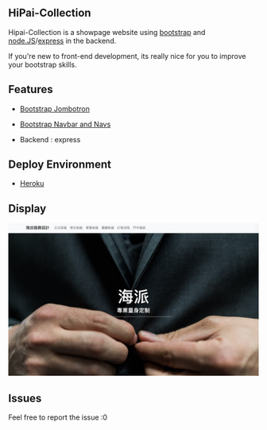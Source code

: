 ## HiPai-Collection

Hipai-Collection is a showpage website using [bootstrap](https://getbootstrap.com) and [node.JS](https://nodejs.org/en/)/[express](https://github.com/expressjs/express) in the backend.

If you're new to front-end development, its really nice for you to improve your bootstrap skills.

  

## Features

* [Bootstrap Jombotron](https://getbootstrap.com/docs/4.1/components/jumbotron/)

* [Bootstrap Navbar and Navs](https://getbootstrap.com/docs/4.1/components/navbar/)

* Backend : express
  

## Deploy Environment

  * [Heroku](https://www.heroku.com)

  
## Display

![index](./img/index.png)

## Issues
Feel free to report the issue :0



